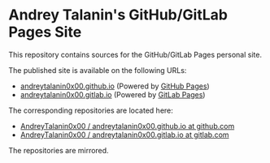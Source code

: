 # Andrey Talanin's GitHub/GitLab Pages Site

This repository contains sources for the GitHub/GitLab Pages personal site.

The published site is available on the following URLs:

- [andreytalanin0x00.github.io](https://andreytalanin0x00.github.io) (Powered by [GitHub Pages](https://docs.github.com/en/pages))
- [andreytalanin0x00.gitlab.io](https://andreytalanin0x00.gitlab.io) (Powered by [GitLab Pages](https://docs.gitlab.com/user/project/pages/))

The corresponding repositories are located here:

- [AndreyTalanin0x00 / andreytalanin0x00.github.io at github.com](https://github.com/AndreyTalanin0x00/andreytalanin0x00.github.io)
- [AndreyTalanin0x00 / andreytalanin0x00.gitlab.io at gitlab.com](https://gitlab.com/AndreyTalanin0x00/andreytalanin0x00.gitlab.io)

The repositories are mirrored.
